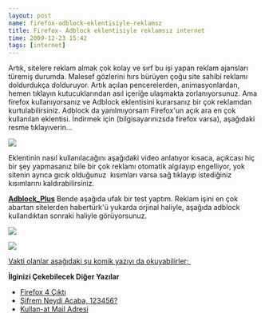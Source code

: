 ```yaml
--- 
layout: post 
name: firefox-adblock-eklentisiyle-reklamsz 
title: Firefox- Adblock eklentisiyle reklamsız internet 
time: 2009-12-23 15:42
tags: [internet]
---
```


Artık, sitelere reklam almak çok kolay ve sırf bu işi yapan reklam ajansları türemiş durumda. Malesef gözlerini hırs bürüyen çoğu site sahibi reklamı doldurdukça dolduruyor. Artık açılan pencerelerden, animasyonlardan, hemen tıklayın kutucuklarından asıl içeriğe ulaşmakta zorlanıyorsunuz.
Ama firefox kullanıyorsanız ve Adblock eklentisini kurarsanız bir çok reklamdan kurtulabilirsiniz. Adblock da yanılmıyorsam Firefox'un açık ara en çok kullanılan eklentisi.
İndirmek için (bilgisayarınızsda firefox varsa), aşağıdaki resme tıklayıverin...

[![](http://4.bp.blogspot.com/_VbDsH1Mbydo/SzI4hQc27aI/AAAAAAAAAaM/tK1Wmuw_hxk/s320/firefox-adblock-plus-addon.png)](https://addons.mozilla.org/en-US/firefox/addon/1865)

Eklentinin nasıl kullanılacağını aşağıdaki video anlatıyor kısaca, açıkcası hiç bir şey yapmasanız bile bir çok reklamı otomatik algılayıp engelliyor, yok sitenin ayrıca gıcık olduğunuz  kısımları varsa sağ tıklayıp istediğiniz kısımlarını kaldırabilirsiniz.

**[Adblock\_Plus](http://www.dailymotion.com/video/x98cjl_adblockplus_lifestyle)**
Bende aşağıda ufak bir test yaptım. Reklam işini en çok abartan sitelerden habertürk'ü yukarda orjinal haliyle, aşağıda adblock kullandıktan sonraki haliyle görüyorsunuz.

[![]({{site.url}}/images/haberturk_reklam.JPG)]({{site.url}}/images/haberturk_reklam.JPG)

[![]({{site.url}}/images/haberturk_reklamsiz.JPG)]({{site.url}}/images/haberturk_reklamsiz.JPG)

[Vakti olanlar aşağıdaki şu komik yazıyı da okuyabilirler; ](http://www.unsoughtinput.com/index.php/2007/08/16/is-firefox-with-adblock-illegal-unethical-or-just-plan-communism/)

**İlginizi Çekebilecek Diğer Yazılar**

-   [Firefox 4 Çıktı](http://asuyatuyolar.org/2011/03/firefox-4-ckt.html)
-   [Şifrem Neydi Acaba, 123456?](http://asuyatuyolar.org/2011/01/sifrem-neydi-acaba-123456.html)
-   [Kullan-at Mail Adresi](http://asuyatuyolar.org/2011/02/kullan-at-mail-adresi.html)

